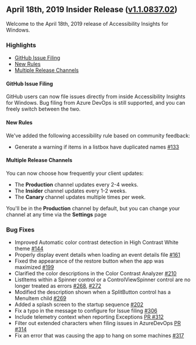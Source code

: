 ## April 18th, 2019 Insider Release ([v1.1.0837.02](https://github.com/Microsoft/accessibility-insights-windows/releases/tag/v1.1.0837.02))

Welcome to the April 18th, 2019 release of Accessibility Insights for Windows.

### Highlights

  - [GitHub Issue Filing](#github-issue-filing)
  - [New Rules](#new-rules)
  - [Multiple Release Channels](#multiple-release-channels)
  
#### GitHub Issue Filing

GitHub users can now file issues directly from inside Accessibility Insights for Windows. Bug filing from Azure DevOps is still supported, and you can freely switch between the two.

#### New Rules

We've added the following accessibility rule based on community feedback:
- Generate a warning if items in a listbox have duplicated names [#133](https://github.com/Microsoft/accessibility-insights-windows/issues/133)

#### Multiple Release Channels

You can now choose how frequently your client updates:
- The **Production** channel updates every 2-4 weeks.
- The **Insider** channel updates every 1-2 weeks.
- The **Canary** channel updates multiple times per week.

You'll be in the **Production** channel by default, but you can change your channel at any time via the **Settings** page

### Bug Fixes

- Improved Automatic color contrast detection in High Contrast White theme [#144](https://github.com/Microsoft/accessibility-insights-windows/issues/144)
- Properly display event details when loading an event details file [#161](https://github.com/Microsoft/accessibility-insights-windows/issues/161)
- Fixed the appearance of the restore button when the app was maximized [#199](https://github.com/Microsoft/accessibility-insights-windows/issues/199)
- Clarified the color descriptions in the Color Contrast Analyzer [#210](https://github.com/Microsoft/accessibility-insights-windows/issues/210)
- ListItems within a Spinner control or a ControlViewSpinner control are no longer treated as errors [#268](https://github.com/Microsoft/accessibility-insights-windows/issues/268), [#272](https://github.com/Microsoft/accessibility-insights-windows/issues/272)
- Modified the description shown when a SplitButton control has a MenuItem child [#269](https://github.com/Microsoft/accessibility-insights-windows/issues/269)
- Added a splash screen to the startup sequence [#202](https://github.com/Microsoft/accessibility-insights-windows/issues/202)
- Fix a typo in the message to configure for Issue filing [#306](https://github.com/Microsoft/accessibility-insights-windows/issues/306)
- Include telemetry context when reporting Exceptions [PR #312](https://github.com/Microsoft/accessibility-insights-windows/pull/312)
- Filter out extended characters when filing issues in AzureDevOps [PR #314](https://github.com/Microsoft/accessibility-insights-windows/pull/314)
- Fix an error that was causing the app to hang on some machines [#317](https://github.com/Microsoft/accessibility-insights-windows/issues/317)
